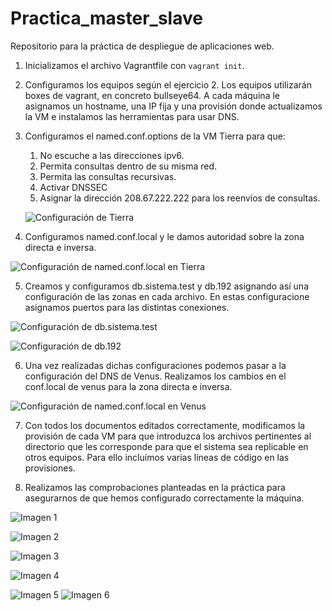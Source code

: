 # Practica_master_slave
Repositorio para la práctica de despliegue de aplicaciones web.

1. Inicializamos el archivo Vagrantfile con `vagrant init`.
2. Configuramos los equipos según el ejercicio 2. Los equipos utilizarán boxes de vagrant, en concreto bullseye64. A cada máquina le asignamos un hostname, una IP fija y una provisión donde actualizamos la VM e instalamos las herramientas para usar DNS.

3. Configuramos el named.conf.options de la VM Tierra para que:
    1. No escuche a las direcciones ipv6.
    2. Permita consultas dentro de su misma red.
    3. Permita las consultas recursivas.
    4. Activar DNSSEC
    5.  Asignar la dirección 208.67.222.222 para los reenvíos de consultas.
    
    ![Configuración de Tierra](./images/captura-conf-tierra.png)

4. Configuramos named.conf.local y le damos autoridad sobre la zona directa e inversa.

![Configuración de named.conf.local en Tierra](./images/captura-conf-local-tierra.png)


5. Creamos y configuramos db.sistema.test y db.192 asignando así una configuración de las zonas en cada archivo. En estas configuracione asignamos puertos para las distintas conexiones.

![Configuración de db.sistema.test](./images/captura-db-sistema-test.png)

![Configuración de db.192](./images/captura-db-192.png)

6. Una vez realizadas dichas configuraciones podemos pasar a la configuración del DNS de Venus.
Realizamos los cambios en el conf.local de venus para la zona directa e inversa.

![Configuración de named.conf.local en Venus](./images/captura-conf-venus-local.png)

7. Con todos los documentos editados correctamente, modificamos la provisión de cada VM para que introduzca los archivos pertinentes al directorio que les corresponde para que el sistema sea replicable en otros equipos.
    Para ello incluímos varias líneas de código en las provisiones.

8. Realizamos las comprobaciones planteadas en la práctica para asegurarnos de que hemos configurado correctamente la máquina.

![Imagen 1](./images/comprobacion-registrosa.png)

![Imagen 2](./images/comprobacion-inversa.png)

![Imagen 3](./images/consulta-correoficticio.png)

![Imagen 4](./images/consulta-dns.png)

![Imagen 5](./images/verificacion-alias.png)
![Imagen 6](./images/transferencia-correcta.png)
